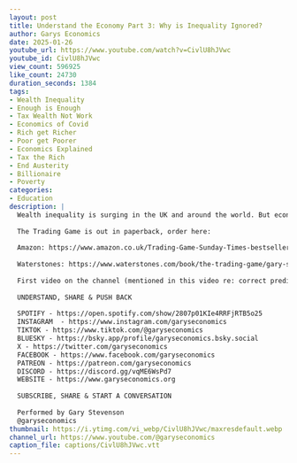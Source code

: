 ```yaml
---
layout: post
title: Understand the Economy Part 3: Why is Inequality Ignored?
author: Garys Economics
date: 2025-01-26
youtube_url: https://www.youtube.com/watch?v=CivlU8hJVwc
youtube_id: CivlU8hJVwc
view_count: 596925
like_count: 24730
duration_seconds: 1384
tags:
- Wealth Inequality
- Enough is Enough
- Tax Wealth Not Work
- Economics of Covid
- Rich get Richer
- Poor get Poorer
- Economics Explained
- Tax the Rich
- End Austerity
- Billionaire
- Poverty
categories:
- Education
description: |
  Wealth inequality is surging in the UK and around the world. But economists in the media and universities are blind to it, leading to poor and misleading analysis. Why? Part 3 of Gary's Understand the Economy course.
  
  The Trading Game is out in paperback, order here:
  
  Amazon: https://www.amazon.co.uk/Trading-Game-Sunday-Times-bestseller/dp/1802062734/ref=mp_s_a_1_1?crid=1MDX4XHMQKQ4I&dib=eyJ2IjoiMSJ9.jG0i7wu9hOWBsnDVSERGMnXgAwX-l13TLjdaemONV7ZEDwUXHwisBcZOiUaLfHv_ZmaRpl-yLXwFkJ-EqTDS2-wfqflS7tDsR5C2XstfsQfukGASPbJ6FRMkihKWJRD9E_8Bzcd9iwJDLnEWR_dSqn1hc0BajGgbPwEmraos4TKrWIiFkc7J2XLDohndz-DCWdXlQtjOUYNB8PI4HMxKyw.Ad2KydrecwbJpoOV4hYTefAT5zRePcX3rtvJGVBGW2k&dib_tag=se&keywords=the+trading+game+gary+stevenson&nsdOptOutParam=true&qid=1737282511&sprefix=%2Caps%2C92&sr=8-1
  
  Waterstones: https://www.waterstones.com/book/the-trading-game/gary-stevenson//9781802062731?gad_source=1&gbraid=0AAAAAoVFluc4_Q0bGby0hvbMy-OQt2ER5
  
  First video on the channel (mentioned in this video re: correct predictions) - https://youtu.be/EiblHqbpXHs
  
  UNDERSTAND, SHARE & PUSH BACK
  
  SPOTIFY - https://open.spotify.com/show/2807p01KIe4RRFjRTB5o25
  INSTAGRAM  - https://www.instagram.com/garyseconomics
  TIKTOK - https://www.tiktok.com/@garyseconomics
  BLUESKY - https://bsky.app/profile/garyseconomics.bsky.social
  X - https://twitter.com/garyseconomics
  FACEBOOK - https://www.facebook.com/garyseconomics
  PATREON - https://patreon.com/garyseconomics
  DISCORD - https://discord.gg/vqME6WsPd7
  WEBSITE - https://www.garyseconomics.org
  
  SUBSCRIBE, SHARE & START A CONVERSATION
  
  Performed by Gary Stevenson
  @garyseconomics
thumbnail: https://i.ytimg.com/vi_webp/CivlU8hJVwc/maxresdefault.webp
channel_url: https://www.youtube.com/@garyseconomics
caption_file: captions/CivlU8hJVwc.vtt
---
```

